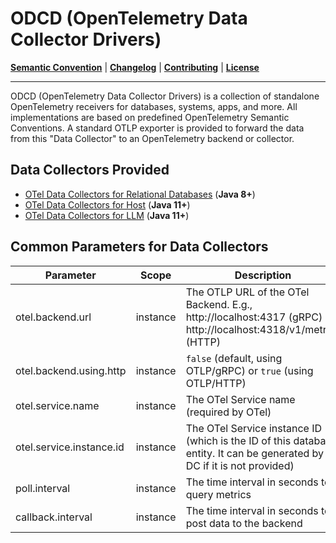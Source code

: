 # ODCD (OpenTelemetry Data Collector Drivers)

**[Semantic Convention](docs/semconv)** |
**[Changelog](CHANGELOG.md)** |
**[Contributing](CONTRIBUTING.md)** |
**[License](LICENSE)**

---
ODCD (OpenTelemetry Data Collector Drivers) is a collection of standalone OpenTelemetry receivers for databases, systems, apps, and more. All implementations are based on predefined OpenTelemetry Semantic Conventions. A standard OTLP exporter is provided to forward the data from this "Data Collector" to an OpenTelemetry backend or collector.
<br>


## Data Collectors Provided

- [OTel Data Collectors for Relational Databases](rdb/README.md) (**Java 8+**)
- [OTel Data Collectors for Host](host/README.md) (**Java 11+**)
- [OTel Data Collectors for LLM](llm/README.md) (**Java 11+**)


## Common Parameters for Data Collectors

| Parameter                 | Scope     | Description                                                                                                           | Example                |
|---------------------------|-----------|-----------------------------------------------------------------------------------------------------------------------|------------------------|
| otel.backend.url          | instance  | The OTLP URL of the OTel Backend. E.g., http://localhost:4317 (gRPC) or http://localhost:4318/v1/metrics (HTTP)       | http://127.0.0.1:4317  |  
| otel.backend.using.http   | instance  | `false` (default, using OTLP/gRPC) or `true` (using OTLP/HTTP)                                                            | `false`                  |  
| otel.service.name         | instance  | The OTel Service name (required by OTel)                                                                         | `DamengDC`               |  
| otel.service.instance.id  | instance  | The OTel Service instance ID (which is the ID of this database entity. It can be generated by DC if it is not provided)   | `1.2.3.4:5236@MYDB`      |  
| poll.interval             | instance  | The time interval in seconds to query metrics                                                                         | 25                     |  
| callback.interval         | instance  | The time interval in seconds to post data to the backend                                                                  | 30                     |
